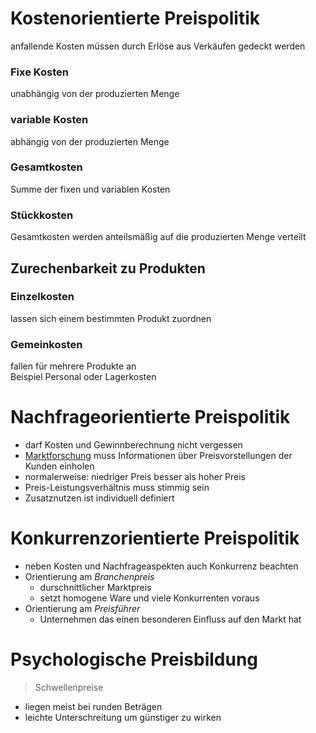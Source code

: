 # Kostenorientierte Preispolitik
anfallende Kosten müssen durch Erlöse aus Verkäufen gedeckt werden
### Fixe Kosten
unabhängig von der produzierten Menge
### variable Kosten
abhängig von der produzierten Menge
### Gesamtkosten
Summe der fixen und variablen Kosten
### Stückkosten
Gesamtkosten werden anteilsmäßig auf die produzierten Menge verteilt
## Zurechenbarkeit zu Produkten
### Einzelkosten
lassen sich einem bestimmten Produkt zuordnen
### Gemeinkosten
fallen für mehrere Produkte an  
Beispiel Personal oder Lagerkosten
# Nachfrageorientierte Preispolitik
- darf Kosten und Gewinnberechnung nicht vergessen
- [Marktforschung](Marktforschung.md) muss Informationen über Preisvorstellungen der Kunden einholen
- normalerweise: niedriger Preis besser als hoher Preis
- Preis-Leistungsverhältnis muss stimmig sein
- Zusatznutzen ist individuell definiert
# Konkurrenzorientierte Preispolitik
- neben Kosten und Nachfrageaspekten auch Konkurrenz beachten
- Orientierung am *Branchenpreis*
    - durschnittlicher Marktpreis   
    - setzt homogene Ware und viele Konkurrenten voraus
- Orientierung am *Preisführer*
    - Unternehmen das einen besonderen Einfluss auf den Markt hat
# Psychologische Preisbildung
> Schwellenpreise

- liegen meist bei runden Beträgen
- leichte Unterschreitung um günstiger zu wirken

